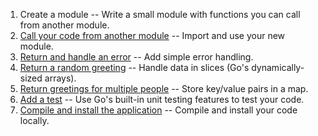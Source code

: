 1. Create a module -- Write a small module with functions you can call from another module.
2. [Call your code from another module](https://go.dev/doc/tutorial/call-module-code.html) -- Import and use your new module.
3. [Return and handle an error](https://go.dev/doc/tutorial/handle-errors.html) -- Add simple error handling.
4. [Return a random greeting](https://go.dev/doc/tutorial/random-greeting.html) -- Handle data in slices (Go's dynamically-sized arrays).
5. [Return greetings for multiple people](https://go.dev/doc/tutorial/greetings-multiple-people.html) -- Store key/value pairs in a map.
6. [Add a test](https://go.dev/doc/tutorial/add-a-test.html) -- Use Go's built-in unit testing features to test your code.
7. [Compile and install the application](https://go.dev/doc/tutorial/compile-install.html) -- Compile and install your code locally.